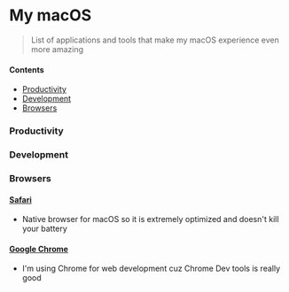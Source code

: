 # My macOS

> List of applications and tools that make my macOS experience even more amazing

#### Contents

- [Productivity](#productivity)
- [Development](#development)
- [Browsers](#browsers)

### Productivity
### Development
### Browsers

#### [Safari](https://www.apple.com/safari/)

- Native browser for macOS so it is extremely optimized and doesn't kill your battery

#### [Google Chrome](https://www.google.com/chrome/)

- I'm using Chrome for web development cuz Chrome Dev tools is really good

